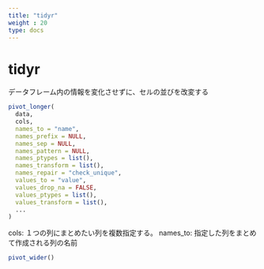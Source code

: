 ```yaml
---
title: "tidyr"
weight : 20
type: docs
---
```



# tidyr

データフレーム内の情報を変化させずに、セルの並びを改変する

```r
pivot_longer(
  data,
  cols,
  names_to = "name",
  names_prefix = NULL,
  names_sep = NULL,
  names_pattern = NULL,
  names_ptypes = list(),
  names_transform = list(),
  names_repair = "check_unique",
  values_to = "value",
  values_drop_na = FALSE,
  values_ptypes = list(),
  values_transform = list(),
  ...
)
```


cols: １つの列にまとめたい列を複数指定する。
names_to: 指定した列をまとめて作成される列の名前






```r
pivot_wider()
```




